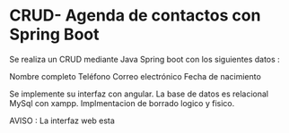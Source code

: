 # CRUD- Agenda de contactos con Spring Boot
Se realiza un CRUD mediante Java Spring boot con los siguientes datos :

Nombre completo
Teléfono
Correo electrónico
Fecha de nacimiento

Se implemente su interfaz con angular. La base de datos es relacional MySql con xampp.
Implmentacion de borrado logico y fisico.

AVISO : La interfaz web esta 





